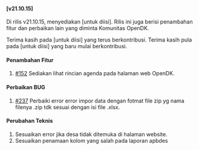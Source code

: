 #### [v21.10.15]

Di rilis v21.10.15, menyediakan [untuk diisi]. Rilis ini juga berisi penambahan fitur dan perbaikan lain yang diminta Komunitas OpenDK.

Terima kasih pada [untuk diisi] yang terus berkontribusi. Terima kasih pula pada [untuk diisi] yang baru mulai berkontribusi.

#### Penambahan Fitur
1. [#152](https://github.com/OpenSID/OpenDK/issues/152) Sediakan lihat rincian agenda pada halaman web OpenDK.

#### Perbaikan BUG
1. [#237](https://github.com/OpenSID/OpenDK/issues/237) Perbaiki error error impor data dengan fotmat file zip yg nama filenya .zip tdk sesuai dengan isi file .xlsx.

#### Perubahan Teknis
1. Sesuaikan error jika desa tidak ditemuka di halaman website.
2. Sesuaikan penamaan kolom yang salah pada laporan apbdes